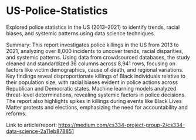 # US-Police-Statistics
Explored police statistics in the US (2013–2021) to identify trends, racial biases, and systemic patterns using data science techniques.

Summary: 
This report investigates police killings in the US from 2013 to 2021, analyzing over 8,000 incidents to uncover trends, racial disparities, and systemic patterns. Using data from crowdsourced databases, the study cleaned and standardized 36 columns across 8,941 rows, focusing on factors like victim demographics, cause of death, and regional variations. Key findings reveal disproportionate killings of Black individuals relative to their population size, with racial biases evident in police actions across Republican and Democratic states. Machine learning models analyzed threat-level determinations, revealing systemic factors in police decisions. The report also highlights spikes in killings during events like Black Lives Matter protests and elections, emphasizing the need for accountability and reforms.

Link to article/report: https://medium.com/cs334-project-group-2/cs334-data-science-2a11eb878851

